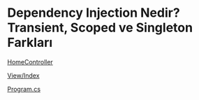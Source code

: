 # Dependency Injection Nedir? Transient, Scoped ve Singleton Farkları

[HomeController](https://github.com/enesaks/MediumProject/blob/main/DependencyInjProject/Controllers/HomeController.cs)

[View/Index](https://github.com/enesaks/MediumProject/blob/main/DependencyInjProject/Views/Home/Index.cshtml)

[Program.cs](https://github.com/enesaks/MediumProject/blob/main/DependencyInjProject/Program.cs)
